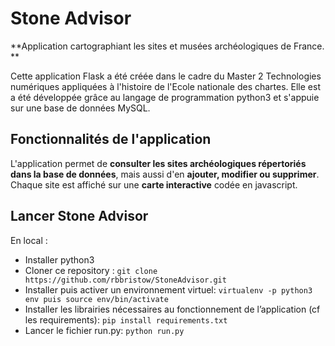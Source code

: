 # Stone Advisor

**Application cartographiant les sites et musées archéologiques de France. **

Cette application Flask a été créée dans le cadre du Master 2 Technologies numériques appliquées à l'histoire de l'Ecole nationale des chartes. Elle est a été développée grâce au langage de programmation python3 et s'appuie sur une base de données MySQL.

## Fonctionnalités de l'application

L'application permet de **consulter les sites archéologiques répertoriés dans la base de données**, mais aussi d'en **ajouter, modifier ou supprimer**. Chaque site est affiché sur une **carte interactive** codée en javascript.

## Lancer Stone Advisor

En local :

- Installer python3
- Cloner ce repository : `git clone https://github.com/rbbristow/StoneAdvisor.git`
- Installer puis activer un environnement virtuel: `virtualenv -p python3 env puis source env/bin/activate`
- Installer les librairies nécessaires au fonctionnement de l’application (cf les requirements): `pip install requirements.txt`
- Lancer le fichier run.py: `python run.py`
    
    

